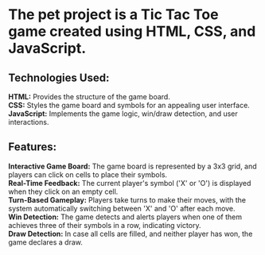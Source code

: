 # The pet project is a Tic Tac Toe game created using HTML, CSS, and JavaScript.

## Technologies Used:  
**HTML:** Provides the structure of the game board.  
**CSS:** Styles the game board and symbols for an appealing user interface.  
**JavaScript:** Implements the game logic, win/draw detection, and user interactions.  

## Features:
**Interactive Game Board:** The game board is represented by a 3x3 grid, and players can click on cells to place their symbols.  
**Real-Time Feedback:** The current player's symbol ('X' or 'O') is displayed when they click on an empty cell.  
**Turn-Based Gameplay:** Players take turns to make their moves, with the system automatically switching between 'X' and 'O' after each move.  
**Win Detection:** The game detects and alerts players when one of them achieves three of their symbols in a row, indicating victory.  
**Draw Detection:** In case all cells are filled, and neither player has won, the game declares a draw.  
